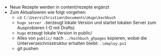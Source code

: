 * Neue Rezepte werden in content/rezepte ergänzt
* Zum Aktualisieren wie folgt vorgehen:
  * `cd C:\Users\Christian\Documents\Hugo\kochbuch`
  * `hugo server -D`erzeugt lokale Version und startet lokalen Server zum Ausprobieren (-D mit Drafts)
  * `hugo` erzeugt lokale Version in public/
  * Alles von `public/` nach `../kochbuch_ghpages` kopieren, wobei die Unterverzeichnisstruktur erhalten bleibt: `.\deploy.ps1`
  * git pushen
